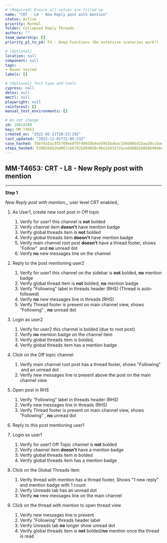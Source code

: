 ```yaml
---
# (Required) Ensure all values are filled up
name: "CRT - L8 - New Reply post with mention"
status: Active
priority: Normal
folder: Collapsed Reply Threads
authors: ""
team_ownership: []
priority_p1_to_p4: P3 - Deep Functions (Do extensive scenarios work?)

# (Optional)
location: null
component: null
tags: 
- Never tested
labels: []

# (Optional) Test type and tools
cypress: null
detox: null
mmctl: null
playwright: null
rainforest: []
manual_test_environments: []

# Do not change
id: 18614380
key: MM-T4653
created_on: "2022-02-21T20:23:19Z"
last_updated: "2022-12-01T21:05:23Z"
case_hashed: f0ef0a5ac955709ee8f0f4893db4e5d955babac1b6b86bd1baa30ccba688fdc7d4478d1bcaac9da47ecdef9e3437a66b
steps_hashed: 539026bb2bd067cb0782b804850c9be24d15f2aced488b26060b9048cc52fac70f74e78a4941fe9d8e49bd02f1b370a8
---
```


<!-- (Auto-generated) Based on frontmatter's "key" and "name" -->

## MM-T4653: CRT - L8 - New Reply post with mention

---

**Step 1**

_New Reply post with mention_\_, user level CRT enabled\_

1. As User1, create new root post in Off topic

   1. Verify for user1 this channel is **not** bolded
   2. Verify channel item **doesn't** have mention badge
   3. Verify global threads item is **not** bolded
   4. Verify global threads item **doesn't** have mention badge
   5. Verify main channel root post **doesn't** have a thread footer, shows "Follow"  and **no** unread dot
   6. Verify **no** new messages line on the channel

2. Reply to the post mentioning user2

   1. Verify for user1 this channel on the sidebar is **not** bolded, **no** mention badge
   2. Verify global thread item is **not** bolded, **no** mention badge
   3. Verify "Following" label in threads header (RHS) (Thread is auto-followed)
   4. Verify **no** new messages line in threads (RHS)
   5. Verify Thread footer is present on main channel view, shows "Following" , **no** unread dot

3. Login as user2

   1. Verify for user2 this channel is bolded (due to root post)
   2. Verify **no** mention badge on the channel item
   3. Verify global threads item is bolded, 
   4. Verify global threads item has a mention badge

4. Click on the Off topic channel

   1. Verify main channel root post has a thread footer, shows "Following"  and an unread dot 
   2. Verify new messages line is present above the post on the main channel view

5. Open post in RHS

   1. Verify "Following" label in threads header (RHS)
   2. Verify new messages line in threads (RHS)
   3. Verify Thread footer is present on main channel view, shows "Following" , **no** unread dot

6. Reply to this post mentioning user1

7. Login as user1

   1. Verify for user1 Off Topic channel is **not** bolded
   2. Verify channel item **doesn't** have a mention badge
   3. Verify global threads item is bolded
   4. Verify global threads item has a mention badge

8. Click on the Global Threads item

   1. Verify thread with mention has a thread footer, Shows "1 new reply" and mention badge with 1 count
   2. Verify Unreads tab has an unread dot
   3. Verify **no** new messages line on the main channel

9. Click on the thread with mention to open thread view

   1. Verify new messages line is present
   2. Verify "Following" threads header label 
   3. Verify Unreads tab **no** longer show unread dot
   4. Verify global threads item is **not** bolded/**no** mention once the thread is read
